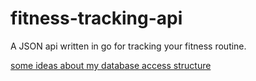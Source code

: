 # fitness-tracking-api
A JSON api written in go for tracking your fitness routine.

[some ideas about my database access structure](https://www.alexedwards.net/blog/organising-database-access)
